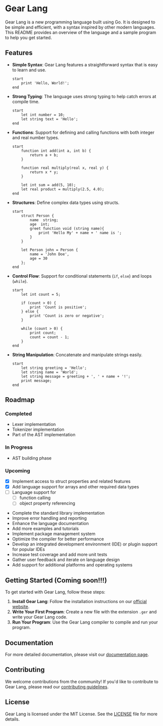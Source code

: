 # Gear Lang

Gear Lang is a new programming language built using Go. It is designed to be simple and efficient, with a syntax inspired by other modern languages. This README provides an overview of the language and a sample program to help you get started.

## Features

- **Simple Syntax**: Gear Lang features a straightforward syntax that is easy to learn and use.
    ```gear
    start
        print 'Hello, World!';
    end
    ```

- **Strong Typing**: The language uses strong typing to help catch errors at compile time.
    ```gear
    start
        let int number = 10;
        let string text = 'Hello';
    end
    ```

- **Functions**: Support for defining and calling functions with both integer and real number types.
    ```gear
    start
        function int add(int a, int b) {
            return a + b;
        }

        function real multiply(real x, real y) {
            return x * y;
        }

        let int sum = add(5, 10);
        let real product = multiply(2.5, 4.0);
    end
    ```

- **Structures**: Define complex data types using structs.
    ```gear
    start
        struct Person {
            name  string;
            age  int;
            greet function void (string name){
                print 'Hello My' + name + ' name is ';
            }
        }

        let Person john = Person {
            name = 'John Doe',
            age = 30
        };
    end
    ```

- **Control Flow**: Support for conditional statements (`if`, `else`) and loops (`while`).
    ```gear
    start
        let int count = 5;

        if (count > 0) {
            print 'Count is positive';
        } else {
            print 'Count is zero or negative';
        }

        while (count > 0) {
            print count;
            count = count - 1;
        }
    end
    ```

- **String Manipulation**: Concatenate and manipulate strings easily.
    ```gear
    start
        let string greeting = 'Hello';
        let string name = 'World';
        let string message = greeting + ', ' + name + '!';
        print message;
    end
    ```

## Roadmap

### Completed

- Lexer implementation
- Tokenizer implementation
- Part of the AST implementation

### In Progress

- AST building phase

### Upcoming

- [x] Implement access to struct properties and related features
- [x] Add language support for arrays and other required data types
- [ ] Language support for
  - [ ] function calling
  - [ ] object property referencing 
- Complete the standard library implementation
- Improve error handling and reporting
- Enhance the language documentation
- Add more examples and tutorials
- Implement package management system
- Optimize the compiler for better performance
- Develop an integrated development environment (IDE) or plugin support for popular IDEs
- Increase test coverage and add more unit tests
- Gather user feedback and iterate on language design
- Add support for additional platforms and operating systems




## Getting Started (Coming soon!!!)

To get started with Gear Lang, follow these steps:

1. **Install Gear Lang**: Follow the installation instructions on our [official website](https://gear-lang.org).
2. **Write Your First Program**: Create a new file with the extension `.ger` and write your Gear Lang code.
3. **Run Your Program**: Use the Gear Lang compiler to compile and run your program.

## Documentation

For more detailed documentation, please visit our [documentation page](https://gear-lang.org/docs).

## Contributing

We welcome contributions from the community! If you'd like to contribute to Gear Lang, please read our [contributing guidelines](https://gear-lang.org/contributing).

## License

Gear Lang is licensed under the MIT License. See the [LICENSE](LICENSE) file for more details.
